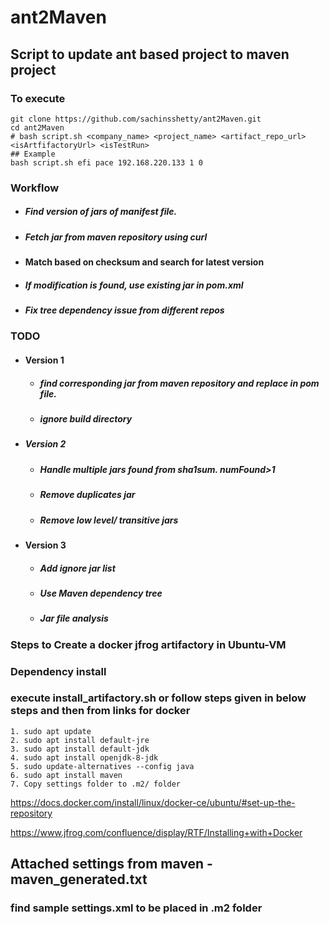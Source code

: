 # ant2Maven

## Script to update ant based project to maven project


### To execute
```
git clone https://github.com/sachinsshetty/ant2Maven.git
cd ant2Maven
# bash script.sh <company_name> <project_name> <artifact_repo_url> <isArtfifactoryUrl> <isTestRun>
## Example
bash script.sh efi pace 192.168.220.133 1 0

```
### Workflow
* ##### Find version of jars of manifest file.
* ##### Fetch jar from maven repository using curl
* #### Match based on checksum and search for latest version
* ##### If modification is found, use existing jar in pom.xml
* ##### Fix tree dependency issue from different repos

### TODO

* #### Version 1

    * ##### find corresponding jar from maven repository and replace in pom file.
    * ##### ignore build directory
* ##### Version 2
    * ##### Handle multiple jars found from sha1sum. numFound>1
    * ##### Remove duplicates jar
    * ##### Remove low level/ transitive jars

* #### Version 3
    * ##### Add ignore jar list
    * ##### Use Maven dependency tree
    * ##### Jar file analysis


### Steps to Create a docker jfrog artifactory in Ubuntu-VM

### Dependency install


### execute install_artifactory.sh or follow steps given in below steps and then from links for docker

````
1. sudo apt update
2. sudo apt install default-jre
3. sudo apt install default-jdk
4. sudo apt install openjdk-8-jdk
5. sudo update-alternatives --config java
6. sudo apt install maven
7. Copy settings folder to .m2/ folder
````

https://docs.docker.com/install/linux/docker-ce/ubuntu/#set-up-the-repository


https://www.jfrog.com/confluence/display/RTF/Installing+with+Docker


## Attached settings from maven - maven_generated.txt
### find sample settings.xml to be placed in .m2 folder
